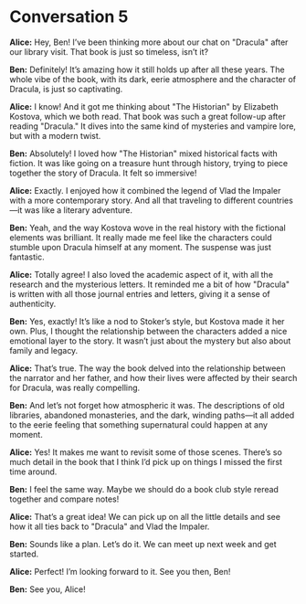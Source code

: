 # Conversation 5

**Alice:** Hey, Ben! I’ve been thinking more about our chat on "Dracula" after our library visit. That book is just so timeless, isn’t it?

**Ben:** Definitely! It’s amazing how it still holds up after all these years. The whole vibe of the book, with its dark, eerie atmosphere and the character of Dracula, is just so captivating.

**Alice:** I know! And it got me thinking about "The Historian" by Elizabeth Kostova, which we both read. That book was such a great follow-up after reading "Dracula." It dives into the same kind of mysteries and vampire lore, but with a modern twist.

**Ben:** Absolutely! I loved how "The Historian" mixed historical facts with fiction. It was like going on a treasure hunt through history, trying to piece together the story of Dracula. It felt so immersive!

**Alice:** Exactly. I enjoyed how it combined the legend of Vlad the Impaler with a more contemporary story. And all that traveling to different countries—it was like a literary adventure.

**Ben:** Yeah, and the way Kostova wove in the real history with the fictional elements was brilliant. It really made me feel like the characters could stumble upon Dracula himself at any moment. The suspense was just fantastic.

**Alice:** Totally agree! I also loved the academic aspect of it, with all the research and the mysterious letters. It reminded me a bit of how "Dracula" is written with all those journal entries and letters, giving it a sense of authenticity.

**Ben:** Yes, exactly! It’s like a nod to Stoker’s style, but Kostova made it her own. Plus, I thought the relationship between the characters added a nice emotional layer to the story. It wasn’t just about the mystery but also about family and legacy.

**Alice:** That’s true. The way the book delved into the relationship between the narrator and her father, and how their lives were affected by their search for Dracula, was really compelling.

**Ben:** And let’s not forget how atmospheric it was. The descriptions of old libraries, abandoned monasteries, and the dark, winding paths—it all added to the eerie feeling that something supernatural could happen at any moment.

**Alice:** Yes! It makes me want to revisit some of those scenes. There’s so much detail in the book that I think I’d pick up on things I missed the first time around.

**Ben:** I feel the same way. Maybe we should do a book club style reread together and compare notes!

**Alice:** That’s a great idea! We can pick up on all the little details and see how it all ties back to "Dracula" and Vlad the Impaler.

**Ben:** Sounds like a plan. Let’s do it. We can meet up next week and get started. 

**Alice:** Perfect! I’m looking forward to it. See you then, Ben!

**Ben:** See you, Alice!
